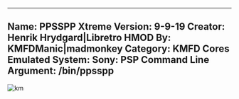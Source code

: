 -----------------------
Name: PPSSPP Xtreme
Version: 9-9-19
Creator: Henrik Hrydgard|Libretro
HMOD By: KMFDManic|madmonkey
Category: KMFD Cores
Emulated System: Sony: PSP
Command Line Argument: /bin/ppsspp
-----------------------
![km](https://i.imgur.com/aypFLeS.png)
